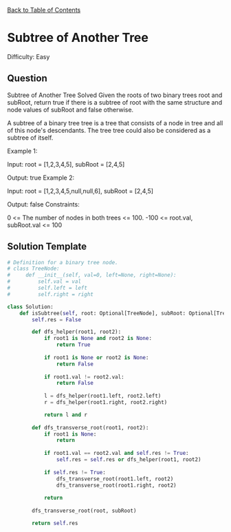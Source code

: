 [Back to Table of Contents](../README.md)

# Subtree of Another Tree
Difficulty: Easy

## Question
Subtree of Another Tree
Solved 
Given the roots of two binary trees root and subRoot, return true if there is a subtree of root with the same structure and node values of subRoot and false otherwise.

A subtree of a binary tree tree is a tree that consists of a node in tree and all of this node's descendants. The tree tree could also be considered as a subtree of itself.

Example 1:



Input: root = [1,2,3,4,5], subRoot = [2,4,5]

Output: true
Example 2:



Input: root = [1,2,3,4,5,null,null,6], subRoot = [2,4,5]

Output: false
Constraints:

0 <= The number of nodes in both trees <= 100.
-100 <= root.val, subRoot.val <= 100

## Solution Template
```python
# Definition for a binary tree node.
# class TreeNode:
#     def __init__(self, val=0, left=None, right=None):
#         self.val = val
#         self.left = left
#         self.right = right

class Solution:   
    def isSubtree(self, root: Optional[TreeNode], subRoot: Optional[TreeNode]) -> bool:
        self.res = False

        def dfs_helper(root1, root2):
            if root1 is None and root2 is None:
                return True
            
            if root1 is None or root2 is None:
                return False
            
            if root1.val != root2.val:
                return False
            
            l = dfs_helper(root1.left, root2.left)
            r = dfs_helper(root1.right, root2.right)

            return l and r
        
        def dfs_transverse_root(root1, root2):
            if root1 is None:
                return
            
            if root1.val == root2.val and self.res != True:
                self.res = self.res or dfs_helper(root1, root2)
            
            if self.res != True:
                dfs_transverse_root(root1.left, root2)
                dfs_transverse_root(root1.right, root2)
            
            return
        
        dfs_transverse_root(root, subRoot)

        return self.res

        
```
